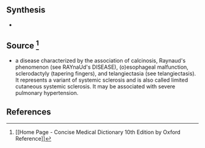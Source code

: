 ## Synthesis
- 
## Source [^1]
- a disease characterized by the association of calcinosis, Raynaud's phenomenon (see RAYnaUd's DISEASE), (o)esophageal malfunction, sclerodactyly (tapering fingers), and telangiectasia (see telangiectasis). It represents a variant of systemic sclerosis and is also called limited cutaneous systemic sclerosis. It may be associated with severe pulmonary hypertension.
## References

[^1]: [[Home Page - Concise Medical Dictionary 10th Edition by Oxford Reference]]
